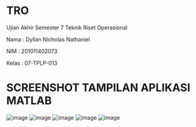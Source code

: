 # TRO
Ujian Akhir Semester 7 Teknik Riset Operasional

Nama  : Dyllan Nicholas Nathaniel

NIM   : 201011402073

Kelas : 07-TPLP-013

# SCREENSHOT TAMPILAN APLIKASI MATLAB
![image](https://github.com/D3Xect/TRO/assets/114375108/1ce84ccf-fb56-41af-845e-ea4c39828d0a)
![image](https://github.com/D3Xect/TRO/assets/114375108/289b523f-9d23-40d2-a6f2-19675fabaff4)
![image](https://github.com/D3Xect/TRO/assets/114375108/21ce9d64-277e-45d5-9d0a-27f6f85409ef)
![image](https://github.com/D3Xect/TRO/assets/114375108/20e24e98-6e3b-4556-a14a-37778d72f121)
![image](https://github.com/D3Xect/TRO/assets/114375108/0124953b-ea30-46b0-88a3-849ea4f1ce49)



